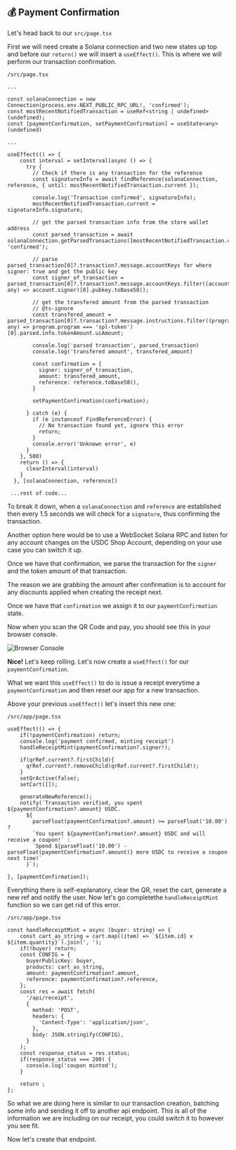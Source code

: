 ## 💰 Payment Confirmation

Let's head back to our `src/page.tsx` 

First we will need create a Solana connection and two new states up top and before our `return()` we will insert a `useEffect()`. This is where we will perform our transaction confirmation.

```
/src/page.tsx

...

const solanaConnection = new Connection(process.env.NEXT_PUBLIC_RPC_URL!, 'confirmed');
const mostRecentNotifiedTransaction = useRef<string | undefined>(undefined);
const [paymentConfirmation, setPaymentConfirmation] = useState<any>(undefined)

...

useEffect(() => {
    const interval = setInterval(async () => {
      try {
        // Check if there is any transaction for the reference
        const signatureInfo = await findReference(solanaConnection, reference, { until: mostRecentNotifiedTransaction.current });

        console.log('Transaction confirmed', signatureInfo);
        mostRecentNotifiedTransaction.current = signatureInfo.signature;

        // get the parsed transaction info from the store wallet address
        const parsed_transaction = await solanaConnection.getParsedTransactions([mostRecentNotifiedTransaction.current!], 'confirmed');
        
        // parse parsed_transaction[0]?.transaction?.message.accountKeys for where signer: true and get the public key
        const signer_of_transaction = parsed_transaction[0]?.transaction?.message.accountKeys.filter((account: any) => account.signer)[0].pubkey.toBase58();
        
        // get the transfered amount from the parsed transaction
        // @ts-ignore
        const transfered_amount = parsed_transaction[0]?.transaction?.message.instructions.filter((program: any) => program.program === 'spl-token')[0].parsed.info.tokenAmount.uiAmount;
        
        console.log('parsed transaction', parsed_transaction)
        console.log('transfered amount', transfered_amount)

        const confirmation = {
          signer: signer_of_transaction,
          amount: transfered_amount,
          reference: reference.toBase58(),
        }

        setPaymentConfirmation(confirmation);

      } catch (e) {
        if (e instanceof FindReferenceError) {
          // No transaction found yet, ignore this error
          return;
        }
        console.error('Unknown error', e)
      }
    }, 500)
    return () => {
      clearInterval(interval)
    }
  }, [solanaConnection, reference])
  
 ...rest of code...
```

To break it down, when a `solanaConnection` and `reference` are established then every 1.5 seconds we will check for a `signature`, thus confirming the transaction.

Another option here would be to use a WebSocket Solana RPC and listen for any account changes on the USDC Shop Account, depending on your use case you can switch it up.

Once we have that confirmation, we parse the transaction for the `signer` and the token amount of that transaction.

The reason we are grabbing the amount after confirmation is to account for any discounts applied when creating the receipt next.

Once we have that `confirmation` we assign it to our `paymentConfirmation` state.

Now when you scan the QR Code and pay, you should see this in your browser console.

![Browser Console](https://hackmd.io/_uploads/ryG5zk-Rh.png)

**Nice!** Let's keep rolling. Let's now create a `useEffect()` for our `paymentConfirmation`.

What we want this `useEffect()` to do is issue a receipt everytime a `paymentConfirmation` and then reset our app for a new transaction.

Above your previous `useEffect()` let's insert this new one:

```
/src/app/page.tsx

useEffect(() => {
    if(!paymentConfirmation) return;
    console.log('payment confirmed, minting receipt')
    handleReceiptMint(paymentConfirmation?.signer!);
    
    if(qrRef.current?.firstChild){
      qrRef.current?.removeChild(qrRef.current?.firstChild!);
    }
    setQrActive(false);
    setCart([]);

    generateNewReference();
    notify(`Transaction verified, you spent ${paymentConfirmation?.amount} USDC.
      ${
        parseFloat(paymentConfirmation?.amount) >= parseFloat('10.00') ?
        `You spent ${paymentConfirmation?.amount} USDC and will receive a coupon!` :
        `Spend ${parseFloat('10.00') - parseFloat(paymentConfirmation?.amount)} more USDC to receive a coupon next time!`
      }`);
    
}, [paymentConfirmation]);
```

Everything there is self-explanatory, clear the QR, reset the cart, generate a new ref and notify the user. Now let's go completethe `handleReceiptMint` function so we can get rid of this error.

```
/src/app/page.tsx

const handleReceiptMint = async (buyer: string) => {
    const cart_as_string = cart.map((item) => `${item.id} x ${item.quantity}`).join(', '); 
    if(!buyer) return;
    const CONFIG = { 
      buyerPublicKey: buyer,
      products: cart_as_string,
      amount: paymentConfirmation?.amount,
      reference: paymentConfirmation?.reference, 
    };
    const res = await fetch(
      '/api/receipt',
      {
        method: 'POST',
        headers: {
          'Content-Type': 'application/json',
        },
        body: JSON.stringify(CONFIG),
      }
    );
    const response_status = res.status;
    if(response_status === 200) {
      console.log('coupon minted');
    }

    return ;
};
``` 

So what we are doing here is similar to our transaction creation, batching some info and sending it off to another api endpoint. This is all of the information we are including on our receipt, you could switch it to however you see fit.

Now let's create that endpoint.